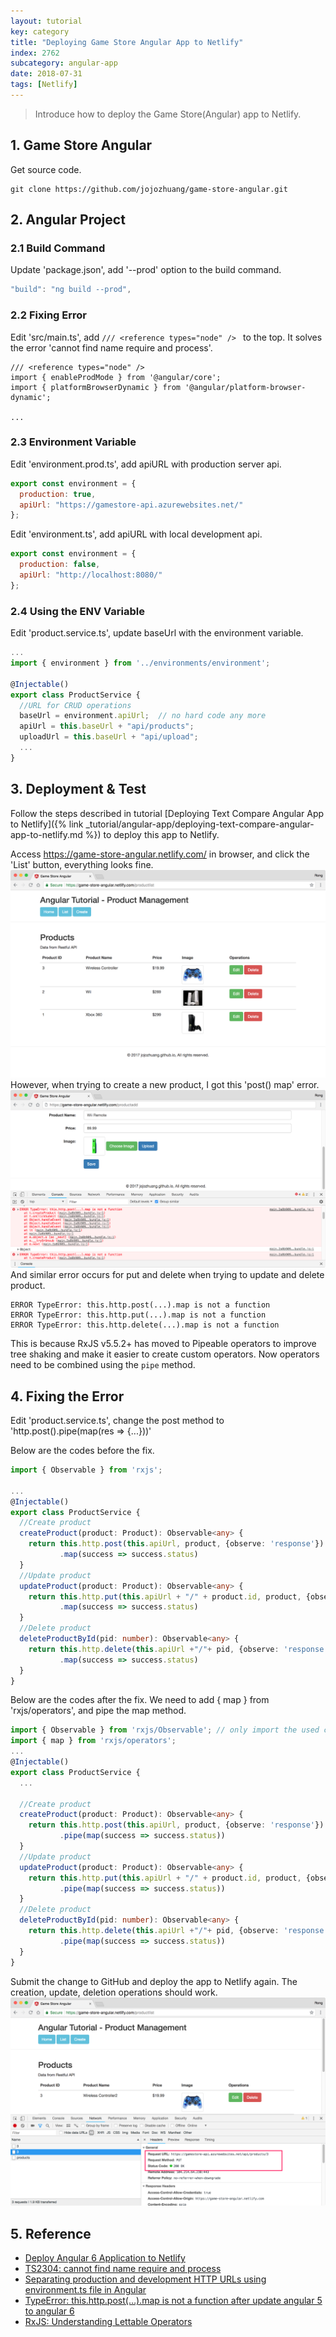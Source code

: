```yaml
---
layout: tutorial
key: category
title: "Deploying Game Store Angular App to Netlify"
index: 2762
subcategory: angular-app
date: 2018-07-31
tags: [Netlify]
---
```


> Introduce how to deploy the Game Store(Angular) app to Netlify.

## 1. Game Store Angular
Get source code.
```raw
git clone https://github.com/jojozhuang/game-store-angular.git
```
## 2. Angular Project
### 2.1 Build Command
Update 'package.json', add '--prod' option to the build command.
```javascript
"build": "ng build --prod",
```
### 2.2 Fixing Error
Edit 'src/main.ts', add `/// <reference types="node" /> ` to the top. It solves the error 'cannot find name require and process'.
```javacript
/// <reference types="node" />
import { enableProdMode } from '@angular/core';
import { platformBrowserDynamic } from '@angular/platform-browser-dynamic';

...

```
### 2.3 Environment Variable
Edit 'environment.prod.ts', add apiURL with production server api.
```javascript
export const environment = {
  production: true,
  apiUrl: "https://gamestore-api.azurewebsites.net/"
};
```
Edit 'environment.ts', add apiURL with local development api.
```javascript
export const environment = {
  production: false,
  apiUrl: "http://localhost:8080/"
};
```
### 2.4 Using the ENV Variable
Edit 'product.service.ts', update baseUrl with the environment variable.
```javascript
...
import { environment } from '../environments/environment';

@Injectable()
export class ProductService {
  //URL for CRUD operations
  baseUrl = environment.apiUrl;  // no hard code any more
  apiUrl = this.baseUrl + "api/products";
  uploadUrl = this.baseUrl + "api/upload";
  ...
}
```

## 3. Deployment & Test
Follow the steps described in tutorial [Deploying Text Compare Angular App to Netlify]({% link _tutorial/angular-app/deploying-text-compare-angular-app-to-netlify.md %}) to deploy this app to Netlify.

Access https://game-store-angular.netlify.com/ in browser, and click the 'List' button, everything looks fine.
![image](/assets/images/frontend/2762/productlist.png)
However, when trying to create a new product, I got this 'post() map' error.
![image](/assets/images/frontend/2762/maperror.png)
And similar error occurs for put and delete when trying to update and delete product.
```raw
ERROR TypeError: this.http.post(...).map is not a function
ERROR TypeError: this.http.put(...).map is not a function
ERROR TypeError: this.http.delete(...).map is not a function
```
This is because RxJS v5.5.2+ has moved to Pipeable operators to improve tree shaking and make it easier to create custom operators. Now operators need to be combined using the `pipe` method.

## 4. Fixing the Error
Edit 'product.service.ts', change the post method to 'http.post().pipe(map(res => {...}))'

Below are the codes before the fix.
```typescript
import { Observable } from 'rxjs';

...
@Injectable()
export class ProductService {
  //Create product
  createProduct(product: Product): Observable<any> {
    return this.http.post(this.apiUrl, product, {observe: 'response'})
           .map(success => success.status)
  }
  //Update product
  updateProduct(product: Product): Observable<any> {
    return this.http.put(this.apiUrl + "/" + product.id, product, {observe: 'response'})
           .map(success => success.status)
  }
  //Delete product
  deleteProductById(pid: number): Observable<any> {
    return this.http.delete(this.apiUrl +"/"+ pid, {observe: 'response'})
           .map(success => success.status)
  }
}
```
Below are the codes after the fix. We need to add { map } from 'rxjs/operators', and pipe the map method.
```typescript
import { Observable } from 'rxjs/Observable'; // only import the used class to minimize the size
import { map } from 'rxjs/operators';
...
@Injectable()
export class ProductService {
  ...

  //Create product
  createProduct(product: Product): Observable<any> {
    return this.http.post(this.apiUrl, product, {observe: 'response'})
           .pipe(map(success => success.status))
  }
  //Update product
  updateProduct(product: Product): Observable<any> {
    return this.http.put(this.apiUrl + "/" + product.id, product, {observe: 'response'})
           .pipe(map(success => success.status))
  }
  //Delete product
  deleteProductById(pid: number): Observable<any> {
    return this.http.delete(this.apiUrl +"/"+ pid, {observe: 'response'})
           .pipe(map(success => success.status))
  }
}
```
Submit the change to GitHub and deploy the app to Netlify again. The creation, update, deletion operations should work.
![image](/assets/images/frontend/2762/put.png)

## 5. Reference
* [Deploy Angular 6 Application to Netlify](https://medium.com/@geeksamu/deploy-angular-6-application-to-netlify-60b39b9df61c)
* [TS2304: cannot find name require and process](https://stackoverflow.com/questions/42179659/ts2304-cannot-find-name-require-and-process#42588099)
* [Separating production and development HTTP URLs using environment.ts file in Angular](https://medium.com/@balramchavan/separating-production-and-development-http-urls-using-environment-ts-file-in-angular-4c2dd0c5a8b0)
* [TypeError: this.http.post(…).map is not a function after update angular 5 to angular 6](https://stackoverflow.com/questions/50595898/typeerror-this-http-post-map-is-not-a-function-after-update-angular-5-to-a)
* [RxJS: Understanding Lettable Operators](https://blog.angularindepth.com/rxjs-understanding-lettable-operators-fe74dda186d3)
